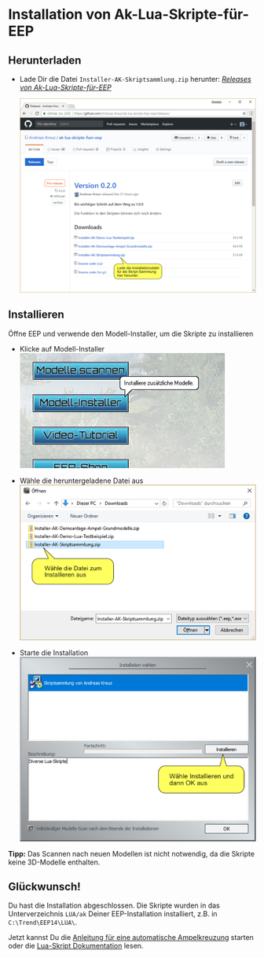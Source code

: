 # Installation von Ak-Lua-Skripte-für-EEP

## Herunterladen
* Lade Dir die Datei `Installer-AK-Skriptsammlung.zip` herunter: _[Releases von Ak-Lua-Skripte-für-EEP](https://github.com/Andreas-Kreuz/ak-lua-skripte-fuer-eep/releases)_

    ![BILD](../assets/tutorial/installation/InstallationDownload.png)

## Installieren
Öffne EEP und verwende den Modell-Installer, um die Skripte zu installieren
* Klicke auf Modell-Installer
    ![BILD](../assets/tutorial/installation/Installation-Modell-Installer.png)

* Wähle die heruntergeladene Datei aus
    ![BILD](../assets/tutorial/installation/Installation-Datei-waehlen.png)

* Starte die Installation
    ![BILD](../assets/tutorial/installation/Installation-Modell-installieren.png)

__Tipp:__ Das Scannen nach neuen Modellen ist nicht notwendig, da die Skripte keine 3D-Modelle enthalten.

## Glückwunsch!
Du hast die Installation abgeschlossen. Die Skripte wurden in das  Unterverzeichnis `LUA/ak` Deiner EEP-Installation installiert, z.B. in `C:\Trend\EEP14\LUA\`.

Jetzt kannst Du die [Anleitung für eine automatische Ampelkreuzung](Ampelkreuzung.md) starten oder die [Lua-Skript Dokumentation](../LUA/ak/README.md) lesen.
